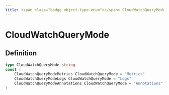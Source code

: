 ```yaml
---
title: <span class="badge object-type-enum"></span> CloudWatchQueryMode
---
```

# <span class="badge object-type-enum"></span> CloudWatchQueryMode

## Definition

```go
type CloudWatchQueryMode string
const (
	CloudWatchQueryModeMetrics CloudWatchQueryMode = "Metrics"
	CloudWatchQueryModeLogs CloudWatchQueryMode = "Logs"
	CloudWatchQueryModeAnnotations CloudWatchQueryMode = "Annotations"
)

```
